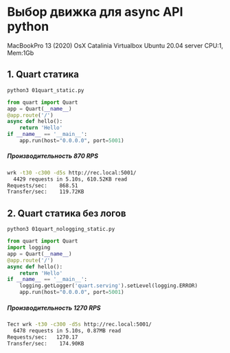 # Выбор движка для async API python
MacBookPro 13 (2020) OsX Catalinia
Virtualbox Ubuntu 20.04 server CPU:1, Mem:1Gb

## 1. Quart статика
```
python3 01quart_static.py
```
```python
from quart import Quart
app = Quart(__name__)
@app.route('/')
async def hello():
    return 'Hello'
if __name__ == '__main__':
    app.run(host="0.0.0.0", port=5001)
```
##### Производительность 870 RPS 
```sh
wrk -t30 -c300 -d5s http://rec.local:5001/
  4429 requests in 5.10s, 610.52KB read
Requests/sec:    868.51
Transfer/sec:    119.72KB
```

## 2. Quart статика без логов
```
python3 01quart_nologging_static.py
```
```python
from quart import Quart
import logging
app = Quart(__name__)
@app.route('/')
async def hello():
    return 'Hello'
if __name__ == '__main__':
    logging.getLogger('quart.serving').setLevel(logging.ERROR)
    app.run(host="0.0.0.0", port=5001)
```

##### Производительность 1270 RPS 
```sh
Тест wrk -t30 -c300 -d5s http://rec.local:5001/
  6478 requests in 5.10s, 0.87MB read
Requests/sec:   1270.17
Transfer/sec:    174.90KB
```
